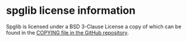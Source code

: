 # spglib license information

Spglib is licensed under a
BSD 3-Clause License
a copy of which can be found in the
[COPYING file in the GitHub repository](https://github.com/spglib/spglib/blob/develop/COPYING).

